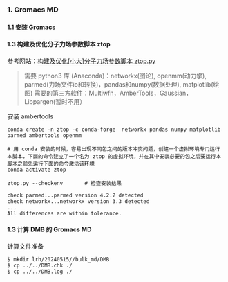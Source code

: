 ### 1. Gromacs MD

#### 1.1 安装 Gromacs 

#### 1.3 构建及优化分子力场参数脚本 ztop

参考网站：[构建及优化[小大]分子力场参数脚本 ztop.py](http://bbs.keinsci.com/forum.php?mod=viewthread&tid=22171&fromuid=63513)
> 需要 python3 库 (Anaconda)：networkx(图论), openmm(动力学), parmed(力场文件io和转换)，pandas和numpy(数据处理), matplotlib(绘图)
> 需要的第三方软件：Multiwfn，AmberTools，Gaussian，Libpargen(暂时不用）

安装 ambertools

```
conda create -n ztop -c conda-forge  networkx pandas numpy matplotlib parmed ambertools openmm

# 用 conda 安装的时候，容易出现不同包之间的版本冲突问题，创建一个虚拟环境专门运行本脚本，下面的命令建立了一个名为 ztop 的虚拟环境，并在其中安装必要的包之后要运行本脚本之前先运行下面的命令激活该环境
conda activate ztop

ztop.py --checkenv       # 检查安装结果

check parmed...parmed version 4.2.2 detected
check networkx...networkx version 3.3 detected
...
All differences are within tolerance.
```
#### 1.3 计算 DMB 的 Gromacs MD

计算文件准备
```
$ mkdir lrh/20240515//bulk_md/DMB    
$ cp ../../DMB.chk ./                 
$ cp ../../DMB.log ./
```
